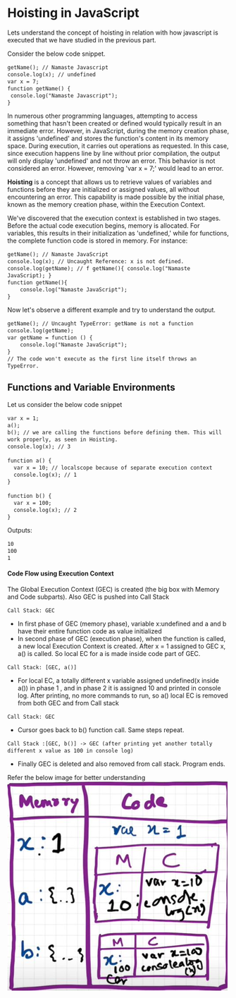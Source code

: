 # Hoisting in JavaScript

Lets understand the concept of hoisting in relation with how javascript is executed that we have studied in the previous part.

Consider the below code snippet.
```
getName(); // Namaste Javascript
console.log(x); // undefined
var x = 7;
function getName() {
 console.log("Namaste Javascript");
}
```
In numerous other programming languages, attempting to access something that hasn't been created or defined would typically result in an immediate error. However, in JavaScript, during the memory creation phase, it assigns 'undefined' and stores the function's content in its memory space. During execution, it carries out operations as requested. In this case, since execution happens line by line without prior compilation, the output will only display 'undefined' and not throw an error. This behavior is not considered an error. However, removing 'var x = 7;' would lead to an error. 

**Hoisting** is a concept that allows us to retrieve values of variables and functions before they are initialized or assigned values, all without encountering an error. This capability is made possible by the initial phase, known as the memory creation phase, within the Execution Context.

We've discovered that the execution context is established in two stages. Before the actual code execution begins, memory is allocated. For variables, this results in their initialization as 'undefined,' while for functions, the complete function code is stored in memory. For instance:
```
getName(); // Namaste JavaScript
console.log(x); // Uncaught Reference: x is not defined.
console.log(getName); // f getName(){ console.log("Namaste JavaScript); }
function getName(){
    console.log("Namaste JavaScript");
}
```

Now let's observe a different example and try to understand the output.
```
getName(); // Uncaught TypeError: getName is not a function
console.log(getName);
var getName = function () {
    console.log("Namaste JavaScript");
}
// The code won't execute as the first line itself throws an TypeError.
```

## Functions and Variable Environments
Let us consider the below code snippet
```
var x = 1;
a();
b(); // we are calling the functions before defining them. This will work properly, as seen in Hoisting.
console.log(x); // 3

function a() {
  var x = 10; // localscope because of separate execution context
  console.log(x); // 1
}

function b() {
  var x = 100;
  console.log(x); // 2
}
```
Outputs:
```
10
100
1
```

#### Code Flow using Execution Context
The Global Execution Context (GEC) is created (the big box with Memory and Code subparts). Also GEC is pushed into Call Stack

```
Call Stack: GEC
```
  - In first phase of GEC (memory phase), variable x:undefined and a and b have their entire function code as value initialized
  - In second phase of GEC (execution phase), when the function is called, a new local Execution Context is created. After x = 1 assigned to GEC x, a() is called. So local EC for a is made inside code part of GEC.

```
Call Stack: [GEC, a()]
```
 - For local EC, a totally different x variable assigned undefined(x inside a()) in phase 1 , and in phase 2 it is assigned 10 and printed in console log. After printing, no more commands to run, so a() local EC is removed from both GEC and from Call stack
```
Call Stack: GEC
```
- Cursor goes back to b() function call. Same steps repeat.
  
```
Call Stack :[GEC, b()] -> GEC (after printing yet another totally different x value as 100 in console log)
```
 - Finally GEC is deleted and also removed from call stack. Program ends.

Refer the below image for better understanding
![Function GEC](../assets/images/function.jpg)
